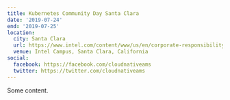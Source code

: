 ```yaml
---
title: Kubernetes Community Day Santa Clara
date: '2019-07-24'
end: '2019-07-25'
location:
  city: Santa Clara
  url: https://www.intel.com/content/www/us/en/corporate-responsibility/intel-in-california.html
  venue: Intel Campus, Santa Clara, California
social:
  facebook: https://facebook.com/cloudnativeams
  twitter: https://twitter.com/cloudnativeams
---
```


Some content.
